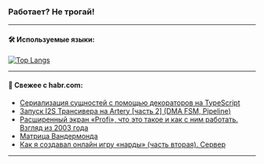 ### Работает? Не трогай!

---
<!--
#### 🛠️ Technical stack:

![Java](https://img.shields.io/badge/Java-informational?logo=Oracle&style=flat&logoColor=white&color=FF4500)
![Kotlin](https://img.shields.io/badge/Kotlin-informational?logo=Kotlin&style=flat&logoColor=white&color=774D97)
![TS](https://img.shields.io/badge/TypeScript-informational?logo=typeScript&style=flat&logoColor=black&color=017acc)
![Python](https://img.shields.io/badge/Python-informational?logo=Python&style=flat&logoColor=black&color=ffdd54) <br>
![Spring](https://img.shields.io/badge/Spring-informational?logo=Spring&style=flat&logoColor=white&color=6DB33F) 
![SpringBoot](https://img.shields.io/badge/SpringBoot-informational?logo=SpringBoot&style=flat&logoColor=white&color=6DB33F)
![Nest](https://img.shields.io/badge/NestJS-informational?logo=NestJS&style=flat&logoColor=white&color=E0234E) 
![NodeJS](https://img.shields.io/badge/NodeJS-informational?logo=node.js&style=flat&logoColor=white&color=70A760)<br>
![PostgreSQL](https://img.shields.io/badge/PostgreSQL-informational?logo=PostgreSQL&style=flat&logoColor=white&color=DAA520)
![MongoDB](https://img.shields.io/badge/MongoDB-informational?logo=MongoDB&style=flat&logoColor=white&color=870000)
![Apache](https://img.shields.io/badge/Apache-informational?logo=apache&style=flat&logoColor=white&color=f74e28)

___ 
-->

#### 🛠️ Используемые языки:

[![Top Langs](https://github-readme-stats-u2qms2cxw-advtsettinggmailcoms-projects.vercel.app/api/top-langs/?username=zloylis&langs_count=10&hide_title=true&title_color=e6edf3&size_weight=0.5&count_weight=0.5&layout=compact&hide_progress=true&hide_border=true&theme=dracula)](https://github.com/zloylis)

<!---


####  :octocat:&nbsp;&nbsp; Статистика:

![GitHub stats](https://github-readme-stats-u2qms2cxw-advtsettinggmailcoms-projects.vercel.app/api?username=zloylis&show_icons=true&hide_border=true&theme=dracula&title_color=e6edf3&include_all_commits=true&count_private=true&hide_rank=false&hide_title=true&rank_icon=github)
-->
---

#### 💬 Свежее с habr.com:

<!-- BLOG-POST-LIST:START -->
- [Сериализация сущностей с помощью декораторов на TypeScript](https://habr.com/ru/articles/836746/?utm_source=habrahabr&utm_medium=rss&utm_campaign=836746)
- [Запуск I2S Трансивера на Artery [часть 2] &lpar;DMA FSM, Pipeline&rpar;](https://habr.com/ru/articles/834304/?utm_source=habrahabr&utm_medium=rss&utm_campaign=834304)
- [Расширенный экран «Profi», что это такое и как с ним работать. Взгляд из 2003 года](https://habr.com/ru/articles/836740/?utm_source=habrahabr&utm_medium=rss&utm_campaign=836740)
- [Матрица Вандермонда](https://habr.com/ru/articles/836738/?utm_source=habrahabr&utm_medium=rss&utm_campaign=836738)
- [Как я создавал онлайн игру «нарды» &lpar;часть вторая&rpar;. Сервер](https://habr.com/ru/articles/836698/?utm_source=habrahabr&utm_medium=rss&utm_campaign=836698)
<!-- BLOG-POST-LIST:END -->

---
